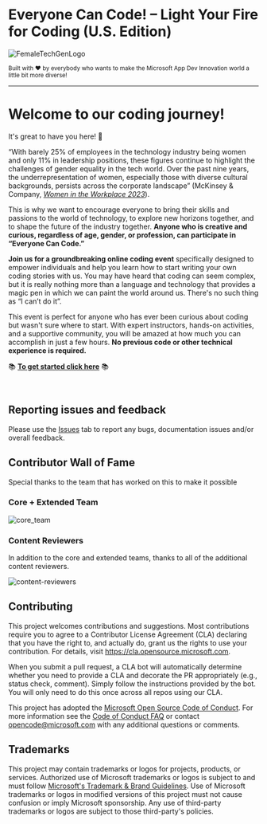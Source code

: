 # Everyone Can Code! – Light Your Fire for Coding (U.S. Edition)

![FemaleTechGenLogo](./content-images/MSFT_EveryoneCanCode_Banner.png)

  <p>
    <sub>Built with ❤ by everybody who wants to make the Microsoft App Dev Innovation world a little bit more diverse! </sub>
  </p>

</div>

<hr>



# Welcome to our coding journey!

It's great to have you here! 🎉

“With barely 25% of employees in the technology industry being women and only 11% in leadership positions, these figures continue to highlight the challenges of gender equality in the tech world. Over the past nine years, the underrepresentation of women, especially those with diverse cultural backgrounds, persists across the corporate landscape” (McKinsey & Company, [_Women in the Workplace 2023_](https://www.mckinsey.com/featured-insights/diversity-and-inclusion/women-in-the-workplace)).


This is why we want to encourage everyone to bring their skills and passions to the world of technology, to explore new horizons together, and to shape the future of the industry together. **Anyone who is creative and curious, regardless of age, gender, or profession, can participate in “Everyone Can Code.”**

**Join us for a groundbreaking online coding event** specifically designed to empower individuals and help you learn how to start writing your own coding stories with us.  You may have heard that coding can seem complex, but it is really nothing more than a language and technology that provides a magic pen in which we can paint the world around us. There's no such thing as “I can’t do it”.

This event is perfect for anyone who has ever been curious about coding but wasn't sure where to start. With expert instructors, hands-on activities, and a supportive community, you will be amazed at how much you can accomplish in just a few hours. **No previous code or other technical experience is required.**

📚 [**To get started click here**](./Track_1_ToDo_App/README.md) 📚

<br/>

## Reporting issues and feedback
Please use the  [Issues](https://github.com/microsoft/EveryoneCanCode-US/issues) tab to report any bugs, documentation issues and/or overall feedback.

## Contributor Wall of Fame
Special thanks to the team that has worked on this to make it possible

### Core + Extended Team
![core_team](./content-images/everyone-can-code-core-team.png)

### Content Reviewers
In addition to the core and extended teams, thanks to all of the additional content reviewers.

![content-reviewers](./content-images/everyone-can-code-content-reviewers.png)



## Contributing

This project welcomes contributions and suggestions.  Most contributions require you to agree to a
Contributor License Agreement (CLA) declaring that you have the right to, and actually do, grant us
the rights to use your contribution. For details, visit https://cla.opensource.microsoft.com.

When you submit a pull request, a CLA bot will automatically determine whether you need to provide
a CLA and decorate the PR appropriately (e.g., status check, comment). Simply follow the instructions
provided by the bot. You will only need to do this once across all repos using our CLA.

This project has adopted the [Microsoft Open Source Code of Conduct](https://opensource.microsoft.com/codeofconduct/).
For more information see the [Code of Conduct FAQ](https://opensource.microsoft.com/codeofconduct/faq/) or
contact [opencode@microsoft.com](mailto:opencode@microsoft.com) with any additional questions or comments.

## Trademarks

This project may contain trademarks or logos for projects, products, or services. Authorized use of Microsoft 
trademarks or logos is subject to and must follow 
[Microsoft's Trademark & Brand Guidelines](https://www.microsoft.com/en-us/legal/intellectualproperty/trademarks/usage/general).
Use of Microsoft trademarks or logos in modified versions of this project must not cause confusion or imply Microsoft sponsorship.
Any use of third-party trademarks or logos are subject to those third-party's policies.
